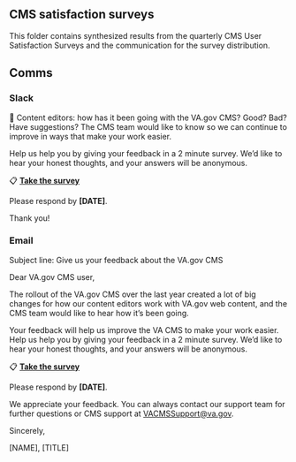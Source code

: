 ## CMS satisfaction surveys

This folder contains synthesized results from the quarterly CMS User Satisfaction Surveys and the communication for the survey distribution.

## Comms

### Slack

:mega: Content editors: how has it been going with the VA.gov CMS? Good? Bad? Have suggestions? The CMS team would like to know so we can continue to improve in ways that make your work easier.

Help us help you by giving your feedback in a 2 minute survey. We’d like to hear your honest thoughts, and your answers will be anonymous.

:clipboard: **[Take the survey](https://www.surveymonkey.com/r/LV9RX5V)**

Please respond by **[DATE]**.

Thank you!



### Email

Subject line: Give us your feedback about the VA.gov CMS 

Dear VA.gov CMS user,

The rollout of the VA.gov CMS over the last year created a lot of big changes for how our content editors work with VA.gov web content, and the CMS team would like to hear how it’s been going. 

Your feedback will help us improve the VA CMS to make your work easier. Help us help you by giving your feedback in a 2 minute survey. We’d like to hear your honest thoughts, and your answers will be anonymous.

:clipboard: **[Take the survey](https://www.surveymonkey.com/r/LV9RX5V)**

Please respond by **[DATE]**.

We appreciate your feedback. You can always contact our support team for further questions or CMS support at VACMSSupport@va.gov.

Sincerely,

[NAME],
[TITLE]
